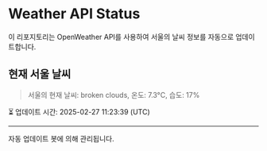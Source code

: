 
# Weather API Status

이 리포지토리는 OpenWeather API를 사용하여 서울의 날씨 정보를 자동으로 업데이트합니다.

## 현재 서울 날씨
> 서울의 현재 날씨: broken clouds, 온도: 7.3°C, 습도: 17%

⏳ 업데이트 시간: 2025-02-27 11:23:39 (UTC)

---
자동 업데이트 봇에 의해 관리됩니다.
